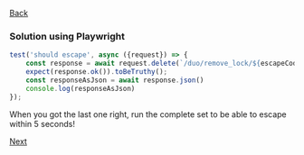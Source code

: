 [Back](../07.%20puzzle6.md)

###  Solution using Playwright
```typescript 
test('should escape', async ({request}) => {  
    const response = await request.delete(`/duo/remove_lock/${escapeCode}`);  
    expect(response.ok()).toBeTruthy();  
    const responseAsJson = await response.json()  
    console.log(responseAsJson)  
}); 
```
When you got the last one right, run the complete set to be able to escape within 5 seconds!

[Next](../08.%20end.md)
